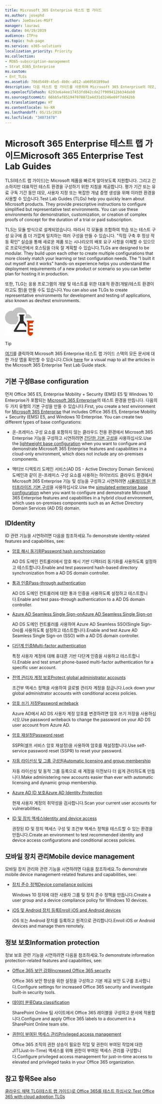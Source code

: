 ```yaml
---
title: Microsoft 365 Enterprise 테스트 랩 가이드
ms.author: josephd
author: JoeDavies-MSFT
manager: laurawi
ms.date: 04/19/2019
audience: ITPro
ms.topic: hub-page
ms.service: o365-solutions
localization_priority: Priority
ms.collection:
- M365-subscription-management
- Strat_O365_Enterprise
ms.custom:
- Ent_TLGs
ms.assetid: 706d5449-45e5-4b0c-a012-ab60501899ad
description: 다음 테스트 랩 가이드를 사용하여 Microsoft 365 Enterprise의 데모, 개념 증명 또는 개발/테스트 환경을 설정합니다.
ms.openlocfilehash: 6293e6a4ee17453fd842cde27f909412bb34dab0
ms.sourcegitcommit: 66bb5af851947078872a4d31d3246e69f7dd42bb
ms.translationtype: HT
ms.contentlocale: ko-KR
ms.lasthandoff: 05/15/2019
ms.locfileid: "34073478"
---
```

# <a name="microsoft-365-enterprise-test-lab-guides"></a><span data-ttu-id="33b28-103">Microsoft 365 Enterprise 테스트 랩 가이드</span><span class="sxs-lookup"><span data-stu-id="33b28-103">Microsoft 365 Enterprise Test Lab Guides</span></span>

<span data-ttu-id="33b28-p101">TLS(테스트 랩 가이드)는 Microsoft 제품을 빠르게 알아보도록 지원합니다. 그리고 간소하지만 대표적인 테스트 환경을 구성하기 위한 지침을 제공합니다. 평가 기간 또는 유료 구독 기간 동안 데모, 사용자 지정 또는 복잡한 개념 증명 생성을 위해 이러한 환경을 사용할 수 있습니다.</span><span class="sxs-lookup"><span data-stu-id="33b28-p101">Test Lab Guides (TLGs) help you quickly learn about Microsoft products. They provide prescriptive instructions to configure simplified but representative test environments. You can use these environments for demonstration, customization, or creation of complex proofs of concept for the duration of a trial or paid subscription.</span></span> 

<span data-ttu-id="33b28-p102">TLS는 모듈 방식으로 설계되었습니다. 따라서 각 모듈을 조합하여 학습 또는 테스트 구성 요구에 좀 더 가깝게 일치하는 여러 구성을 만들 수 있습니다. "직접 구축 후 정상 작동 확인" 실습을 통해 새로운 제품 또는 시나리오의 배포 요구 사항을 이해할 수 있으므로 프로덕션에서 호스팅을 더욱 잘 계획할 수 있습니다.</span><span class="sxs-lookup"><span data-stu-id="33b28-p102">TLGs are designed to be modular. They build upon each other to create multiple configurations that more closely match your learning or test configuration needs. The "I built it out myself and it works" hands-on experience helps you understand the deployment requirements of a new product or scenario so you can better plan for hosting it in production.</span></span>

<span data-ttu-id="33b28-110">또한, TLG는 응용 프로그램의 개발 및 테스트를 위한 대표적 환경(개발/테스트 환경이라고도 함)을 만들 수도 있습니다.</span><span class="sxs-lookup"><span data-stu-id="33b28-110">You can also use TLGs to create representative environments for development and testing of applications, also known as dev/test environments.</span></span>
  
![Microsoft 클라우드의 테스트 랩 가이드](media/m365-enterprise-test-lab-guides/cloud-tlg-icon.png)

> [!TIP]
> <span data-ttu-id="33b28-112">[여기](https://aka.ms/m365etlgstack)를 클릭하여 Microsoft 365 Enterprise 테스트 랩 가이드 스택의 모든 문서에 대한 가상 맵을 확인할 수 있습니다.</span><span class="sxs-lookup"><span data-stu-id="33b28-112">Click [here](https://aka.ms/m365etlgstack) for a visual map to all the articles in the Microsoft 365 Enterprise Test Lab Guide stack.</span></span>
  
## <a name="base-configuration"></a><span data-ttu-id="33b28-113">기본 구성</span><span class="sxs-lookup"><span data-stu-id="33b28-113">Base configuration</span></span>

<span data-ttu-id="33b28-p103">먼저 Office 365 E5, Enterprise Mobility + Security (EMS) E5 및 Windows 10 Enterprise가 포함되는 [Microsoft 365 Enterprise](https://docs.microsoft.com/microsoft-365-enterprise/)의 테스트 환경을 만듭니다. 다음의 두 가지 유형의 기본 구성을 만들 수 있습니다.</span><span class="sxs-lookup"><span data-stu-id="33b28-p103">First, you create a test environment for [Microsoft 365 Enterprise](https://docs.microsoft.com/microsoft-365-enterprise/) that includes Office 365 E5, Enterprise Mobility + Security (EMS) E5, and Windows 10 Enterprise. You can create two different types of base configurations:</span></span>

- <span data-ttu-id="33b28-116">온-프레미스 구성 요소를 포함하지 않는 클라우드 전용 환경에서 Microsoft 365 Enterprise 기능을 구성하고 시연하려면 [간단한 기본 구성](lightweight-base-configuration-microsoft-365-enterprise.md)을 사용하십시오.</span><span class="sxs-lookup"><span data-stu-id="33b28-116">Use the [lightweight base configuration](lightweight-base-configuration-microsoft-365-enterprise.md) when you want to configure and demonstrate Microsoft 365 Enterprise features and capabilities in a cloud-only environment, which does not include any on-premises components.</span></span>

- <span data-ttu-id="33b28-117">액티브 디렉토리 도메인 서비스(AD DS - Active Directory Domain Services) 도메인과 같이 온-프레미스 구성 요소를 사용하는 하이브리드 클라우드 환경에서 Microsoft 365 Enterprise 기능 및 성능을 구성하고 시연하려면 [시뮬레이트된 엔터프라이즈 기본 구성](simulated-ent-base-configuration-microsoft-365-enterprise.md)을 사용하십시오.</span><span class="sxs-lookup"><span data-stu-id="33b28-117">Use the [simulated enterprise base configuration](simulated-ent-base-configuration-microsoft-365-enterprise.md) when you want to configure and demonstrate Microsoft 365 Enterprise features and capabilities in a hybrid cloud environment, which uses on-premises components such as an Active Directory Domain Services (AD DS) domain.</span></span>
    
## <a name="identity"></a><span data-ttu-id="33b28-118">ID</span><span class="sxs-lookup"><span data-stu-id="33b28-118">Identity</span></span>

<span data-ttu-id="33b28-119">ID 관련 기능을 시연하려면 다음을 참조하세요.</span><span class="sxs-lookup"><span data-stu-id="33b28-119">To demonstrate identity-related features and capabilities, see:</span></span>

- [<span data-ttu-id="33b28-120">암호 해시 동기화</span><span class="sxs-lookup"><span data-stu-id="33b28-120">Password hash synchronization</span></span>](password-hash-sync-m365-ent-test-environment.md)
  
   <span data-ttu-id="33b28-121">AD DS 도메인 컨트롤러에서 암호 해시 기반 디렉터리 동기화를 사용하도록 설정하고 테스트합니다.</span><span class="sxs-lookup"><span data-stu-id="33b28-121">Enable and test password hash-based directory synchronization from a AD DS domain controller.</span></span>

- [<span data-ttu-id="33b28-122">통과 인증</span><span class="sxs-lookup"><span data-stu-id="33b28-122">Pass-through authentication</span></span>](pass-through-auth-m365-ent-test-environment.md)
  
   <span data-ttu-id="33b28-123">AD DS 도메인 컨트롤러에 대한 통과 인증을 사용하도록 설정하고 테스트합니다.</span><span class="sxs-lookup"><span data-stu-id="33b28-123">Enable and test pass-through authentication to a AD DS domain controller.</span></span>

- [<span data-ttu-id="33b28-124">Azure AD Seamless Single Sign-on</span><span class="sxs-lookup"><span data-stu-id="33b28-124">Azure AD Seamless Single Sign-on</span></span>](single-sign-on-m365-ent-test-environment.md)
  
   <span data-ttu-id="33b28-125">AD DS 도메인 컨트롤러를 사용하여 Azure AD Seamless SSO(Single Sign-On)를 사용하도록 설정하고 테스트합니다.</span><span class="sxs-lookup"><span data-stu-id="33b28-125">Enable and test Azure AD Seamless Single Sign-on (SSO) with a AD DS domain controller.</span></span>

- [<span data-ttu-id="33b28-126">다단계 인증</span><span class="sxs-lookup"><span data-stu-id="33b28-126">Multi-factor authentication</span></span>](multi-factor-authentication-microsoft-365-test-environment.md)
  
   <span data-ttu-id="33b28-127">특정 사용자 계정에 대해 휴대폰 기반 다단계 인증을 사용하고 테스트합니다.</span><span class="sxs-lookup"><span data-stu-id="33b28-127">Enable and test smart phone-based multi-factor authentication for a specific user account.</span></span>

- [<span data-ttu-id="33b28-128">전역 관리자 계정 보호</span><span class="sxs-lookup"><span data-stu-id="33b28-128">Protect global administrator accounts</span></span>](protect-global-administrator-accounts-microsoft-365-test-environment.md)
 
   <span data-ttu-id="33b28-129">조건부 액세스 정책을 사용하여 글로벌 관리자 계정을 잠급니다.</span><span class="sxs-lookup"><span data-stu-id="33b28-129">Lock down your global administrator accounts with conditional access policies.</span></span>

- [<span data-ttu-id="33b28-130">암호 쓰기 저장</span><span class="sxs-lookup"><span data-stu-id="33b28-130">Password writeback</span></span>](password-writeback-m365-ent-test-environment.md)

   <span data-ttu-id="33b28-131">Azure AD에서 AD DS 사용자 계정 암호를 변경하려면 암호 쓰기 저장을 사용하십시오.</span><span class="sxs-lookup"><span data-stu-id="33b28-131">Use password writeback to change the password on your AD DS user account from Azure AD.</span></span>

- [<span data-ttu-id="33b28-132">암호 재설정</span><span class="sxs-lookup"><span data-stu-id="33b28-132">Password reset</span></span>](password-reset-m365-ent-test-environment.md)

   <span data-ttu-id="33b28-133">SSPR(셀프 서비스 암호 재설정)을 사용하여 암호를 재설정합니다.</span><span class="sxs-lookup"><span data-stu-id="33b28-133">Use self-service password reset (SSPR) to reset your password.</span></span>

- [<span data-ttu-id="33b28-134">자동 라이선싱 및 그룹 구성원</span><span class="sxs-lookup"><span data-stu-id="33b28-134">Automatic licensing and group membership</span></span>](automate-licenses-group-membership-microsoft-365-test-environment.md)

   <span data-ttu-id="33b28-135">자동 라이선싱 및 동적 그룹 등록으로 새 계정을 이전보다 더 쉽게 관리하도록 만듭니다.</span><span class="sxs-lookup"><span data-stu-id="33b28-135">Make administering new accounts easier than ever with automatic licensing and dynamic group membership.</span></span>

- [<span data-ttu-id="33b28-136">Azure AD ID 보호</span><span class="sxs-lookup"><span data-stu-id="33b28-136">Azure AD Identity Protection</span></span>](azure-ad-identity-protection-microsoft-365-test-environment.md)

   <span data-ttu-id="33b28-137">현재 사용자 계정의 취약성을 검사합니다.</span><span class="sxs-lookup"><span data-stu-id="33b28-137">Scan your current user accounts for vulnerabilities.</span></span>

- [<span data-ttu-id="33b28-138">ID 및 장치 액세스</span><span class="sxs-lookup"><span data-stu-id="33b28-138">Identity and device access</span></span>](identity-device-access-m365-test-environment.md)

   <span data-ttu-id="33b28-139">권장된 ID 및 장치 액세스 구성 및 조건부 액세스 정책을 테스트할 수 있는 환경을 만듭니다.</span><span class="sxs-lookup"><span data-stu-id="33b28-139">Create an environment to test recommended identity and device access configurations and conditional access policies.</span></span>


## <a name="mobile-device-management"></a><span data-ttu-id="33b28-140">모바일 장치 관리</span><span class="sxs-lookup"><span data-stu-id="33b28-140">Mobile device management</span></span>

<span data-ttu-id="33b28-141">모바일 장치 관리와 관련 기능을 시연하려면 다음을 참조하세요.</span><span class="sxs-lookup"><span data-stu-id="33b28-141">To demonstrate mobile device management-related features and capabilities, see:</span></span>

- [<span data-ttu-id="33b28-142">장치 준수 정책</span><span class="sxs-lookup"><span data-stu-id="33b28-142">Device compliance policies</span></span>](mam-policies-for-your-microsoft-365-enterprise-dev-test-environment.md)
    
   <span data-ttu-id="33b28-143">Windows 10 장치에 대한 사용자 그룹 및 장치 준수 정책을 만듭니다.</span><span class="sxs-lookup"><span data-stu-id="33b28-143">Create a user group and a device compliance policy for Windows 10 devices.</span></span>
    
- [<span data-ttu-id="33b28-144">iOS 및 Android 장치 등록</span><span class="sxs-lookup"><span data-stu-id="33b28-144">Enroll iOS and Android devices</span></span>](enroll-ios-and-android-devices-in-your-microsoft-enterprise-365-dev-test-environ.md)
   
   <span data-ttu-id="33b28-145">iOS 또는 Android 장치를 등록하고 원격으로 관리합니다.</span><span class="sxs-lookup"><span data-stu-id="33b28-145">Enroll iOS or Android devices and manage them remotely.</span></span>


## <a name="information-protection"></a><span data-ttu-id="33b28-146">정보 보호</span><span class="sxs-lookup"><span data-stu-id="33b28-146">Information protection</span></span>

<span data-ttu-id="33b28-147">정보 보호 관련 기능을 시연하려면 다음을 참조하세요.</span><span class="sxs-lookup"><span data-stu-id="33b28-147">To demonstrate information protection-related features and capabilities, see:</span></span>

- [<span data-ttu-id="33b28-148">Office 365 보안 강화</span><span class="sxs-lookup"><span data-stu-id="33b28-148">Increased Office 365 security</span></span>](increased-o365-security-microsoft-365-enterprise-dev-test-environment.md)
    
   <span data-ttu-id="33b28-149">Office 365 보안 향상을 위한 설정을 구성하고 기본 제공 보안 도구를 조사합니다.</span><span class="sxs-lookup"><span data-stu-id="33b28-149">Configure settings for increased Office 365 security and investigate built-in security tools.</span></span>
  
- [<span data-ttu-id="33b28-150">데이터 분류</span><span class="sxs-lookup"><span data-stu-id="33b28-150">Data classification</span></span>](data-classification-microsoft-365-enterprise-dev-test-environment.md)
    
   <span data-ttu-id="33b28-151">SharePoint Online 팀 사이트에서 Office 365 레이블을 구성하고 문서에 적용합니다.</span><span class="sxs-lookup"><span data-stu-id="33b28-151">Configure and apply Office 365 labels to a document in a SharePoint Online team site.</span></span>
    
- [<span data-ttu-id="33b28-152">권한이 부여된 액세스 관리</span><span class="sxs-lookup"><span data-stu-id="33b28-152">Privileged access management</span></span>](privileged-access-microsoft-365-enterprise-dev-test-environment.md)
    
   <span data-ttu-id="33b28-153">Office 365 조직의 권한 상승이 필요한 작업 및 권한이 부여된 작업에 대한 JIT(Just-In-Time) 액세스를 위해 권한이 부여된 액세스 관리를 구성합니다.</span><span class="sxs-lookup"><span data-stu-id="33b28-153">Configure privileged access management for just-in-time access to elevated and privileged tasks in your Office 365 organization.</span></span>

## <a name="see-also"></a><span data-ttu-id="33b28-154">참고 항목</span><span class="sxs-lookup"><span data-stu-id="33b28-154">See also</span></span>

[<span data-ttu-id="33b28-155">클라우드 채택 TLG(테스트 랩 가이드)로 Office 365를 테스트 하십시오.</span><span class="sxs-lookup"><span data-stu-id="33b28-155">Test Office 365 with cloud adoption TLGs</span></span>](https://docs.microsoft.com/office365/enterprise/cloud-adoption-test-lab-guides-tlgs)
